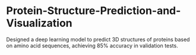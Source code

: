 # Protein-Structure-Prediction-and-Visualization
Designed a deep learning model to predict 3D structures of proteins based on amino acid sequences, achieving 85% accuracy in validation tests.

